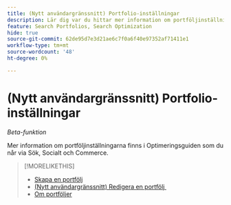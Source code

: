 ```yaml
---
title: (Nytt användargränssnitt) Portfolio-inställningar
description: Lär dig var du hittar mer information om portföljinställningar.
feature: Search Portfolios, Search Optimization
hide: true
source-git-commit: 62de95d7e3d21ae6c7f0a6f40e97352af71411e1
workflow-type: tm+mt
source-wordcount: '48'
ht-degree: 0%

---
```


# (Nytt användargränssnitt) Portfolio-inställningar

*Beta-funktion*

Mer information om portföljinställningarna finns i Optimeringsguiden som du når via Sök, Socialt och Commerce.

>[!MORELIKETHIS]
>
>* [Skapa en portfölj](portfolio-create.md)
>* [(Nytt användargränssnitt) Redigera en portfölj &#x200B;](portfolio-edit.md)
>* [Om portföljer](portfolio-about.md)
